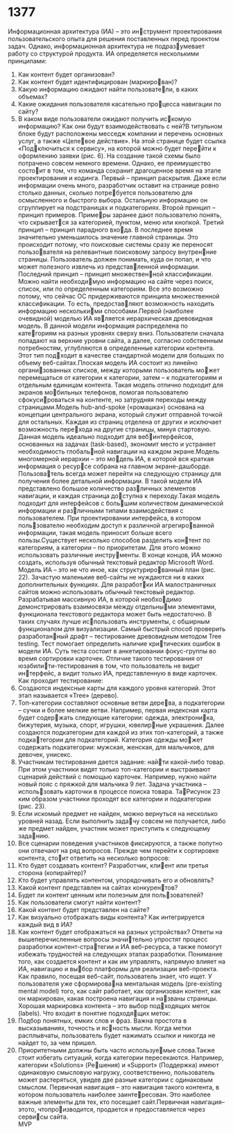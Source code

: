 # 1377
Информационная архитектура (ИА) – это инструмент проектирования пользовательского опыта 
для решения поставленных перед проектом задач. 
Однако, информационная архитектура не подразумевает работу со структурой продукта. ИА определяется несколькими принципами:
1. Как контент будет организован?
2. Как контент будет идентифицирован (маркирован)?
3. Какую информацию ожидают найти пользователи, в каких объемах?
4. Какие ожидания пользователя касательно процесса навигации по сайту?
5. В каком виде пользователи ожидают получить искомую информацию? Как они будут взаимодействовать с ней?В титульном блоке будут расположены месседж 
компании и перечень основных услуг, а также «Целевое действие». На этой странице будет ссылка «Подключиться к сервису», на которой можно будет перейти к оформлению заявки (рис. 6).
На создание такой схемы было потрачено совсем 
немного времени. Однако, ее преимущество состоит в том, что команда сохранит драгоценное время 
на этапе проектирования и кодинга.
Первый – принцип раскрытия. Даже если 
информации очень много, разработчик оставит 
на странице ровно столько данных, сколько потребуется пользователю для осмысленного и быстрого 
выбора. Остальную информацию он сгруппирует 
на подстраницах и подкатегориях. 
Второй принцип – принцип примеров. Примеры заранее дают пользователю понять, что скрывается за категорией, пунктом, меню или кнопкой.
Третий принцип – принцип парадного входа. В последнее время значительно уменьшилось 
значение главной страницы. Это происходит потому, 
что поисковые системы сразу же переносят пользователя на релевантные поисковому запросу внутренние страницы. Пользователь должен понимать, куда 
он попал, и что может полезного извлечь из представленной информации.
Последний принцип – принцип множественной классификации. Можно найти необходимую информацию на сайте через поиск, список, 
или по определенным категориям. Все это возможно 
потому, что сейчас ОС придерживаются принципа 
множественной классификации. То есть, предоставляют возможность находить информацию несколькими способами.Первой (наиболее очевидной) моделью ИА является иерархическая древовидная модель. 
В данной модели информация распределена по категориям на разных уровнях сверху вниз. Пользователи 
сначала попадают на верхние уровни сайта, а далее, 
согласно собственным потребностям, углубляются 
в определенные категории контента. Этот тип подходит в качестве стандартной модели для больших 
по объему веб-сайтах.Плоская модель ИА состоит из линейно организованных списков, между которыми пользователь может перемещаться от категории к категории, затем – к 
подкатегориям и отдельным единицам контента.
Такая модель отлично подходит для экранов мобильных телефонов, помогая пользователю сфокусироваться на контенте, но затрудняя переходы между 
страницами.Модель hub-and-spoke («ромашка») основана 
на концепции центрального экрана, который служит 
отправной точкой для остальных. Каждая из страниц 
отделена от других и исключает возможность перехода на другие страницы, минуя стартовую. 
Данная модель идеально подходит для вебинтерфейсов, основанных на задачах (task-based), 
экономит место и устраняет необходимость глобальной навигации на каждом экране.Модель многомерной иерархии – это модель ИА, в которой вся краткая информация о ресурсе собрана на главном экране-дашборде. Пользователь всегда может перейти на следующую страницу 
для получения более детальной информации. В такой 
модели ИА представлено большое количество различных элементов навигации, и каждая страница доступна к переходу.Такая модель подходит для интерфейсов с большим количеством динамической информации и различными типами взаимодействия с пользователем. 
При проектировании интерфейса, в котором пользователю необходим доступ к различной агрегированной информации, такая модель приносит больше 
всего пользы.Существует несколько способов разделить контент по категориям, а категории – по приоритетам. 
Для этого можно использовать различные инструменты. В конце концов, ИА можно создать, используя 
обычный текстовый редактор Microsoft Word. 
Модель ИА – это не что иное, как структурированный план (рис. 22).
Зачастую маленькие веб-сайты не нуждаются 
ни в каких дополнительных функциях. Для разработки ИА малостраничных сайтов можно использовать 
обычный текстовый редактор.
Разрабатывая массивную ИА, в которой необходимо демонстрировать взаимосвязи между отдельными элементами, функционала текстового редактора 
может быть недостаточно. В таких случаях лучше использовать инструменты, с обширным функционалом 
для визуализации.
Самый быстрый способ проверить разработанный драфт – тестирование древовидным методом 
Tree testing. Тест помогает определить наличие критических ошибок в модели ИА. Суть теста состоит 
в анкетировании фокус-группы во время сортировки 
карточек. Отличие такого тестирования от юзабилити-тестирования в том, что пользователь не видит интерфейс, а видит только ИА, представленную в виде 
карточек. Как проходит тестирование:
1. Создаются индексные карты для каждого уровня 
категорий. Этот этап называется «Tree» (дерево).
2. Топ-категории составляют основные ветви дерева, а подкатегории – сучки и более мелкие ветви.
Например, первая индексная карта будет содержать следующие категории: одежда, электроника, бижутерия, музыка, спорт, игрушки, ювелирные украшения. Далее создаются подкатегории 
для каждой из этих топ-категорий, а также подкатегории для подкатегорий. Категория одежды может содержать подкатегории: мужская, женская, 
для мальчиков, для девочек, унисекс. 
3. Участникам тестирования дается задание: найти какой-либо товар. При этом участники видят 
только топ-категории и выстраивают сценарий 
действий с помощью карточек. 
Например, нужно найти новый пояс с пряжкой 
для мальчика 9 лет. Задача участника – использовать карточки в процессе поиска товара. ТаРисунок 23
ким образом участники проходят все категории 
и подкатегории (рис. 23).
4. Если искомый предмет не найден, можно вернуться 
на несколько уровней назад. Если выполнить задачу совсем не получается, либо же предмет найден, 
участник может приступить к следующему заданию.
5. Все сценарии поведения участников фиксируются, 
а также попутно они отвечают на ряд вопросов.
Прежде чем перейти к сортировке контента, стоит ответить на несколько вопросов: 
1. Кто будет создавать контент? Разработчик, клиент или третья сторона (копирайтер)?
2. Кто будет управлять контентом, упорядочивать 
его и обновлять? 
3. Какой контент представлен на сайтах конкурентов?
4. Будет ли контент ценным или полезным для пользователей?
5. Как пользователи смогут найти контент?
6. Какой контент будет представлен на сайте? 
7. Как визуально отображать виды контента? 
Как интегрируется каждый вид в ИА?
8. Как контент будет отображаться на разных 
устройствах?
Ответы на вышеперечисленные вопросы значительно упростят процесс разработки контент-стратегии и ИА веб-ресурса, а также помогут избежать 
трудностей на следующих этапах разработки. 
Понимание того, как создается контент и как им 
управлять, напрямую влияет на ИА, навигацию и выбор платформы для реализации веб-проекта. 
Как правило, посещая веб-сайт, пользователь 
знает, что ищет. У пользователя уже сформирована ментальная модель (pre-existing mental model) 
того, как сайт работает, как организован контент, 
как он маркирован, какая построена навигация и названы страницы.
Хорошая маркировка контента – это выбор подходящих меток (labels). Что входит в понятие подходящих меток:
1. Подбор понятных, емких слов и фраз.
Важна простота в высказываниях, точность и ясность мысли. Когда метки расплывчаты, пользователь 
будет нажимать ссылки и никогда не найдет то, за чем 
пришел. 
2. Приоритетными должны быть часто используемые слова.Также стоит избегать ситуаций, когда категории 
пересекаются. Например, категории «Solutions» (Решения) и «Support» (Поддержка) имеют одинаковую 
смысловую нагрузку, соответственно, пользователь 
может растеряться, увидев две разные категории с 
одинаковым смыслом. 
Первичная навигация – это навигация такого 
контента, в котором пользователь наиболее заинтересован. Это наиболее важные элементы для тех, кто 
посещает сайт.Первичная навигация–этото, чтопроизводится, продается и предоставляется через сервисы сайта.\
MVP
